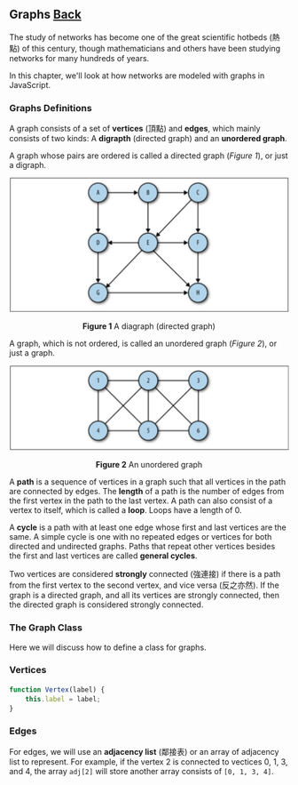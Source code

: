 ## Graphs [Back](./../data_structure.md)

The study of networks has become one of the great scientific hotbeds (熱點) of this century, though mathematicians and others have been studying networks for many hundreds of years.

In this chapter, we'll look at how networks are modeled with graphs in JavaScript.

### Graphs Definitions

A graph consists of a set of **vertices** (頂點) and **edges**, which mainly consists of two kinds: A **digrapth** (directed graph) and an **unordered graph**.

A graph whose pairs are ordered is called a directed graph (*Figure 1*), or just a digraph.

<p align="center">
    <img src="./a_digraph.png" title="diagraph" alt="diagraph" />
</p>

<p align="center">
    <strong>Figure 1</strong> A diagraph (directed graph)
</p>

A graph, which is not ordered, is called an unordered graph (*Figure 2*), or just a graph.

<p align="center">
    <img src="./an_unordered_graph.png" title="unordered graph" alt="unordered graph" />
</p>

<p align="center">
    <strong>Figure 2</strong> An unordered graph
</p>

A **path** is a sequence of vertices in a graph such that all vertices in the path are connected by edges. The **length** of a path is the number of edges from the first vertex in the path to the last vertex. A path can also consist of a vertex to itself, which is called a **loop**. Loops have a length of 0. 

A **cycle** is a path with at least one edge whose first and last vertices are the same. A simple cycle is one with no repeated edges or vertices for both directed and undirected graphs. Paths that repeat other vertices besides the first and last vertices are called **general cycles**. 

Two vertices are considered **strongly** connected (強連接) if there is a path from the first vertex to the second vertex, and vice versa (反之亦然). If the graph is a directed graph, and all its vertices are strongly connected, then the directed graph is considered strongly connected.

### The Graph Class

Here we will discuss how to define a class for graphs.

### Vertices

```js
function Vertex(label) {
    this.label = label;
}
```

### Edges

For edges, we will use an **adjacency list** (鄰接表) or an array of adjacency list to represent. For example, if the vertex 2 is connected to vectices 0, 1, 3, and 4, the array `adj[2]` will store another array consists of `[0, 1, 3, 4]`.
